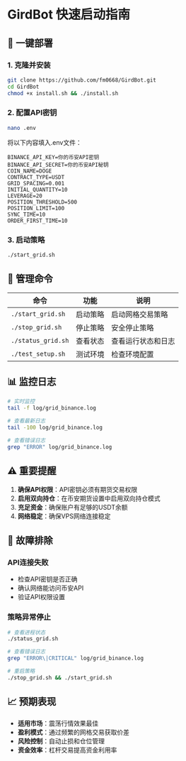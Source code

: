 # GirdBot 快速启动指南

## 🚀 一键部署

### 1. 克隆并安装
```bash
git clone https://github.com/fm0668/GirdBot.git
cd GirdBot
chmod +x install.sh && ./install.sh
```

### 2. 配置API密钥
```bash
nano .env
```
将以下内容填入.env文件：
```env
BINANCE_API_KEY=你的币安API密钥
BINANCE_API_SECRET=你的币安API秘钥
COIN_NAME=DOGE
CONTRACT_TYPE=USDT
GRID_SPACING=0.001
INITIAL_QUANTITY=10
LEVERAGE=20
POSITION_THRESHOLD=500
POSITION_LIMIT=100
SYNC_TIME=10
ORDER_FIRST_TIME=10
```

### 3. 启动策略
```bash
./start_grid.sh
```

## 📱 管理命令

| 命令 | 功能 | 说明 |
|------|------|------|
| `./start_grid.sh` | 启动策略 | 启动网格交易策略 |
| `./stop_grid.sh` | 停止策略 | 安全停止策略 |
| `./status_grid.sh` | 查看状态 | 查看运行状态和日志 |
| `./test_setup.sh` | 测试环境 | 检查环境配置 |

## 📊 监控日志
```bash
# 实时监控
tail -f log/grid_binance.log

# 查看最新日志
tail -100 log/grid_binance.log

# 查看错误日志
grep "ERROR" log/grid_binance.log
```

## ⚠️ 重要提醒

1. **确保API权限**：API密钥必须有期货交易权限
2. **启用双向持仓**：在币安期货设置中启用双向持仓模式
3. **充足资金**：确保账户有足够的USDT余额
4. **网络稳定**：确保VPS网络连接稳定

## 🔧 故障排除

### API连接失败
- 检查API密钥是否正确
- 确认网络能访问币安API
- 验证API权限设置

### 策略异常停止
```bash
# 查看进程状态
./status_grid.sh

# 查看错误日志
grep "ERROR\|CRITICAL" log/grid_binance.log

# 重启策略
./stop_grid.sh && ./start_grid.sh
```

## 📈 预期表现

- **适用市场**：震荡行情效果最佳
- **盈利模式**：通过频繁的网格交易获取价差
- **风险控制**：自动止损和仓位管理
- **资金效率**：杠杆交易提高资金利用率
